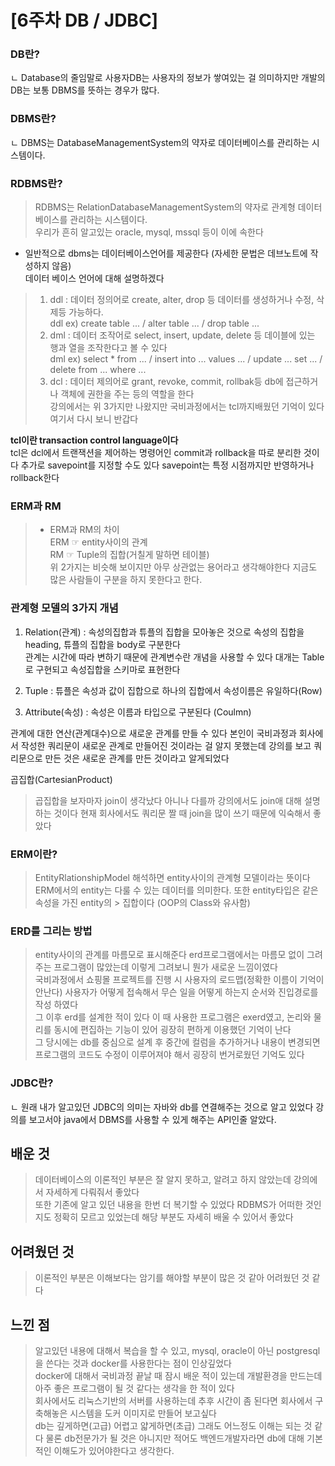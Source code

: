 # \[6주차 DB / JDBC]

### DB란?    
ㄴ Database의 줄임말로 사용자DB는 사용자의 정보가 쌓여있는 걸 의미하지만 개발의 DB는 보통 DBMS를 뜻하는 경우가 많다.


### DBMS란?    
ㄴ DBMS는 DatabaseManagementSystem의 약자로 데이터베이스를 관리하는 시스템이다.   

### RDBMS란?     
> RDBMS는 RelationDatabaseManagementSystem의 약자로 관계형 데이터베이스를 관리하는 시스템이다.    
> 우리가 흔히 알고있는 oracle, mysql, mssql 등이 이에 속한다    

- 일반적으로 dbms는 데이터베이스언어를 제공한다 (자세한 문법은 데브노트에 작성하지 않음)    
데이터 베이스 언어에 대해 설명하겠다   

> 1. ddl : 데이터 정의어로 create, alter, drop 등 데이터를 생성하거나 수정, 삭제등 가능하다.    
> ddl ex) create table ... / alter table ... / drop table ...   
> 2. dml : 데이터 조작어로 select, insert, update, delete 등 데이블에 있는 행과 열을 조작한다고 볼 수 있다    
> dml ex) select * from ... / insert into ... values ... / update ... set ... / delete from ... where ...    
> 3. dcl : 데이터 제의어로 grant, revoke, commit, rollbak등 db에 접근하거나 객체에 권한을 주는 등의 역할을 한다    
강의에서는 위 3가지만 나왔지만 국비과정에서는 tcl까지배웠던 기억이 있다 여기서 다시 보니 반갑다    

**tcl이란 transaction control language이다**   
tcl은 dcl에서 트랜잭션을 제어하는 명령어인 commit과 rollback을 따로 분리한 것이다 추가로 savepoint를 지정할 수도 있다 savepoint는 특정 시점까지만 반영하거나 rollback한다   

### ERM과 RM 
> - ERM과 RM의 차이    
> ERM ☞ entity사이의 관계    
> RM ☞ Tuple의 집합(거칠게 말하면 테이블)    
> 위 2가지는 비슷해 보이지만 아무 상관없는 용어라고 생각해야한다 지금도 많은 사람들이 구분을 하지 못한다고 한다.     

### 관계형 모델의 3가지 개념
1. Relation(관계) :  속성의집합과 튜플의 집합을 모아놓은 것으로 속성의 집합을 heading, 튜플의 집합을 body로 구분한다    
관계는 시간에 따라 변하기 때문에 관계변수란 개념을 사용할 수 있다 대개는 Table로 구현되고 속성집합을 스키마로 표현한다    

2. Tuple : 튜플은 속성과 값이 집합으로 하나의 집합에서 속성이름은 유일하다(Row)    

3. Attribute(속성) : 속성은 이름과 타입으로 구분된다 (Coulmn)    

관계에 대한 연산(관계대수)으로 새로운 관계를 만들 수 있다 
본인이 국비과정과 회사에서 작성한 쿼리문이 새로운 관계로 만들어진 것이라는 걸 알지 못했는데 강의를 보고 쿼리문으로 만든 것은 새로운 관계를 만든 것이라고 알게되었다   

곱집합(CartesianProduct) 
> 곱집합을 보자마자 join이 생각났다 아니나 다를까 강의에서도 join애 대해 설명하는 것이다 현재 회사에서도 쿼리문 짤 때 join을 많이 쓰기 때문에 익숙해서 좋았다   

### ERM이란?     
> EntityRlationshipModel 해석하면 entity사이의 관계형 모델이라는 뜻이다 ERM에서의 entity는 다룰 수 있는 데이터를 의미한다. 또한 entity타입은 같은 속성을 가진 entity의 > 집합이다 (OOP의 Class와 유사함)    

### ERD를 그리는 방법
> entity사이의 관계를 마름모로 표시해준다 erd프로그램에서는 마름모 없이 그려주는 프로그램이 많았는데 이렇게 그려보니 뭔가 새로운 느낌이였다    
> 국비과정에서 쇼핑몰 프로젝트를 진행 시 사용자의 로드맵(정확한 이름이 기억이 안난다) 사용자가 어떻게 접속해서 무슨 일을 어떻게 하는지 순서와 진입경로를 작성 하였다   
> 그 이후 erd를 설계한 적이 있다 이 때 사용한 프로그램은 exerd였고, 논리와 물리를 동시에 편집하는 기능이 있어 굉장히 편하게 이용했던 기억이 난다    
> 그 당시에는 db를 중심으로 설계 후 중간에 컬럼을 추가하거나 내용이 변경되면 프로그램의 코드도 수정이 이루어져야 해서 굉장히 번거로웠던 기억도 있다    


### JDBC란?
ㄴ 원래 내가 알고있던 JDBC의 의미는 자바와 db를 연결해주는 것으로 알고 있었다 강의를 보고서야 java에서 DBMS를 사용할 수 있게 해주는 API인줄 알았다.    

## 배운 것
> 데이터베이스의 이론적인 부분은 잘 알지 못하고, 알려고 하지 않았는데 강의에서 자세하게 다뤄줘서 좋았다    
> 또한 기존에 알고 있던 내용을 한번 더 복기할 수 있었다 
> RDBMS가 어떠한 것인지도 정확히 모르고 있었는데 해당 부분도 자세히 배울 수 있어서 좋았다 

## 어려웠던 것 
> 이론적인 부분은 이해보다는 암기를 해야할 부분이 많은 것 같아 어려웠던 것 같다    

## 느낀 점 
> 알고있던 내용에 대해서 복습을 할 수 있고, mysql, oracle이 아닌 postgresql을 쓴다는 것과 docker를 사용한다는 점이 인상깊었다    
> docker에 대해서 국비과정 끝날 때 잠시 배운 적이 있는데 개발환경을 만드는데 아주 좋은 프로그램이 될 것 같다는 생각을 한 적이 있다    
> 회사에서도 리눅스기반의 서버를 사용하는데 추후 시간이 좀 된다면 회사에서 구축해놓은 시스템을 도커 이미지로 만들어 보고싶다    
> db는 깊게하면(고급) 어렵고 얇게하면(초급) 그래도 어느정도 이해는 되는 것 같다 물론 db전문가가 될 것은 아니지만 적어도 백엔드개발자라면 db에 대해 기본적인 이해도가 있어야한다고 생각한다.   